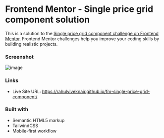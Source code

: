# Frontend Mentor - Single price grid component solution

This is a solution to the [Single price grid component challenge on Frontend Mentor](https://www.frontendmentor.io/challenges/single-price-grid-component-5ce41129d0ff452fec5abbbc). Frontend Mentor challenges help you improve your coding skills by building realistic projects.

### Screenshot
![image](https://user-images.githubusercontent.com/68507071/219732832-285e64c6-3e78-484b-b189-d769203b0130.png)

### Links

- Live Site URL: https://rahulviveknair.github.io/fm-single-price-grid-component/

### Built with

- Semantic HTML5 markup
- TailwindCSS
- Mobile-first workflow
